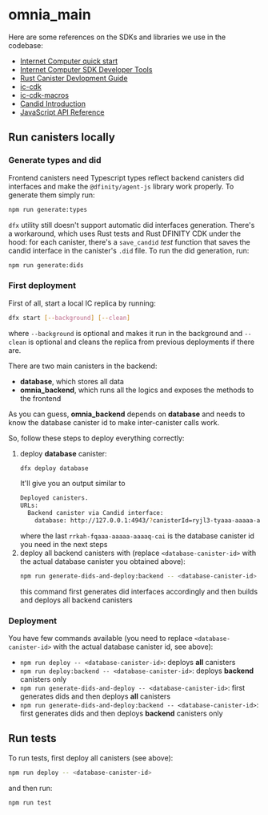 # omnia_main

Here are some references on the SDKs and libraries we use in the codebase:

- [Internet Computer quick start](https://internetcomputer.org/docs/quickstart/quickstart-intro.html)
- [Internet Computer SDK Developer Tools](https://internetcomputer.org/docs/developers-guide/sdk-guide.html)
- [Rust Canister Devlopment Guide](https://internetcomputer.org/docs/rust-guide/rust-intro.html)
- [ic-cdk](https://docs.rs/ic-cdk)
- [ic-cdk-macros](https://docs.rs/ic-cdk-macros)
- [Candid Introduction](https://internetcomputer.org/docs/candid-guide/candid-intro.html)
- [JavaScript API Reference](https://erxue-5aaaa-aaaab-qaagq-cai.raw.ic0.app)

## Run canisters locally

### Generate types and did

Frontend canisters need Typescript types reflect backend canisters did interfaces and make the `@dfinity/agent-js` library work properly. To generate them simply run:
```bash
npm run generate:types
```

`dfx` utility still doesn't support automatic did interfaces generation. There's a workaround, which uses Rust tests and Rust DFINITY CDK under the hood: for each canister, there's a `save_candid` _test_ function that saves the candid interface in the canister's `.did` file. To run the did generation, run:
```bash
npm run generate:dids
```

### First deployment

First of all, start a local IC replica by running:
```bash
dfx start [--background] [--clean]
```
where `--background` is optional and makes it run in the background and `--clean` is optional and cleans the replica from previous deployments if there are.

There are two main canisters in the backend:
- **database**, which stores all data
- **omnia_backend**, which runs all the logics and exposes the methods to the frontend 

As you can guess, **omnia_backend** depends on **database** and needs to know the database canister id to make inter-canister calls work.

So, follow these steps to deploy everything correctly:

1. deploy **database** canister:
    ```bash
    dfx deploy database
    ```
    It'll give you an output similar to
    ```bash
    Deployed canisters.
    URLs:
      Backend canister via Candid interface:
        database: http://127.0.0.1:4943/?canisterId=ryjl3-tyaaa-aaaaa-aaaba-cai&id=rrkah-fqaaa-aaaaa-aaaaq-cai
    ```
    where the last `rrkah-fqaaa-aaaaa-aaaaq-cai` is the database canister id you need in the next steps
2. deploy all backend canisters with (replace `<database-canister-id>` with the actual database canister you obtained above):
    ```bash
    npm run generate-dids-and-deploy:backend -- <database-canister-id>
    ```
    this command first generates did interfaces accordingly and then builds and deploys all backend canisters

### Deployment

You have few commands available (you need to replace `<database-canister-id>` with the actual database canister id, see above):
- `npm run deploy -- <database-canister-id>`: deploys **all** canisters
- `npm run deploy:backend -- <database-canister-id>`: deploys **backend** canisters only
- `npm run generate-dids-and-deploy -- <database-canister-id>`: first generates dids and then deploys **all** canisters
- `npm run generate-dids-and-deploy:backend -- <database-canister-id>`: first generates dids and then deploys **backend** canisters only

## Run tests

To run tests, first deploy all canisters (see above):
```bash
npm run deploy -- <database-canister-id>
```

and then run:
```bash
npm run test
```
